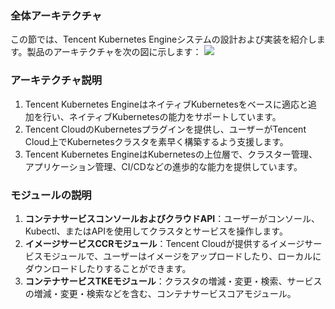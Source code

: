 
### 全体アーキテクチャ
この節では、Tencent Kubernetes Engineシステムの設計および実装を紹介します。製品のアーキテクチャを次の図に示します：
![](https://main.qcloudimg.com/raw/8ecde8fe39d8f4cc65b9622823ab1058.png)

### アーキテクチャ説明
1.  Tencent Kubernetes EngineはネイティブKubernetesをベースに適応と追加を行い、ネイティブKubernetesの能力をサポートしています。
2.  Tencent CloudのKubernetesプラグインを提供し、ユーザーがTencent Cloud上でKubernetesクラスタを素早く構築するよう支援します。
3.  Tencent Kubernetes EngineはKubernetesの上位層で、クラスター管理、アプリケーション管理、CI/CDなどの進歩的な能力を提供しています。



### モジュールの説明
1. **コンテナサービスコンソールおよびクラウドAPI**：ユーザーがコンソール、Kubectl、またはAPIを使用してクラスタとサービスを操作します。
2. **イメージサービスCCRモジュール**：Tencent Cloudが提供するイメージサービスモジュールで、ユーザーはイメージをアップロードしたり、ローカルにダウンロードしたりすることができます。
3. **コンテナサービスTKEモジュール**：クラスタの増減・変更・検索、サービスの増減・変更・検索などを含む、コンテナサービスコアモジュール。

